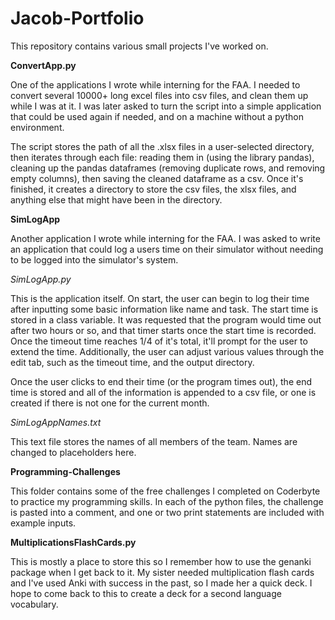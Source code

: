 # Jacob-Portfolio
This repository contains various small projects I've worked on.

**ConvertApp.py**

One of the applications I wrote while interning for the FAA. I needed to convert
several 10000+ long excel files into csv files, and clean them up while I was
at it. I was later asked to turn the script into a simple application that could
be used again if needed, and on a machine without a python environment.

The script stores the path of all the .xlsx files in a user-selected directory,
then iterates through each file: reading them in (using the library pandas),
cleaning up the pandas dataframes (removing duplicate rows, and removing
empty columns), then saving the cleaned dataframe as a csv. Once it's finished,
it creates a directory to store the csv files, the xlsx files, and anything else
that might have been in the directory.

**SimLogApp**

Another application I wrote while interning for the FAA. I was asked to write an
application that could log a users time on their simulator without needing to be
logged into the simulator's system.

*SimLogApp.py*

This is the application itself. On start, the user can begin to log their time
after inputting some basic information like name and task. The start
time is stored in a class variable. It was requested that the program would time
out after two hours or so, and that timer starts once the start time is recorded.
Once the timeout time reaches 1/4 of it's total, it'll prompt for the user to
extend the time. Additionally, the user can adjust various values through the
edit tab, such as the timeout time, and the output directory.

Once the user clicks to end their time (or the program times out), the end time
is stored and all of the information is appended to a csv file, or one is created
if there is not one for the current month.

*SimLogAppNames.txt*

This text file stores the names of all members of the team. Names are changed
to placeholders here.

**Programming-Challenges**

This folder contains some of the free challenges I completed on Coderbyte to
practice my programming skills. In each of the python files, the challenge is
pasted into a comment, and one or two print statements are included with example
inputs.

**MultiplicationsFlashCards.py**

This is mostly a place to store this so I remember how to use the genanki package
when I get back to it. My sister needed multiplication flash cards and I've used
Anki with success in the past, so I made her a quick deck. I hope to come back to
this to create a deck for a second language vocabulary.
